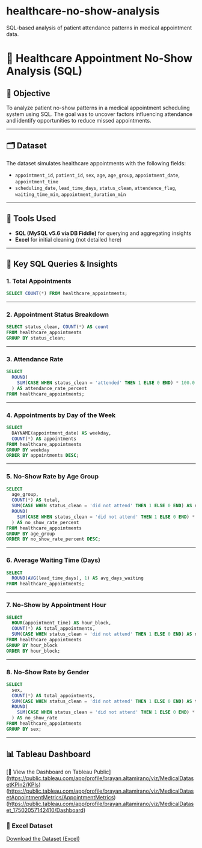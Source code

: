 # healthcare-no-show-analysis
SQL-based analysis of patient attendance patterns in medical appointment data.
# 🏥 Healthcare Appointment No-Show Analysis (SQL)

## 📌 Objective  
To analyze patient no-show patterns in a medical appointment scheduling system using SQL. The goal was to uncover factors influencing attendance and identify opportunities to reduce missed appointments.

---

## 🗂 Dataset  
The dataset simulates healthcare appointments with the following fields:  
- `appointment_id`, `patient_id`, `sex`, `age`, `age_group`, `appointment_date`, `appointment_time`  
- `scheduling_date`, `lead_time_days`, `status_clean`, `attendence_flag`, `waiting_time_min`, `appointment_duration_min`

---

## 🔧 Tools Used  
- **SQL (MySQL v5.6 via DB Fiddle)** for querying and aggregating insights  
- **Excel** for initial cleaning (not detailed here)

---

## 🧮 Key SQL Queries & Insights  

### 1. Total Appointments  
```sql
SELECT COUNT(*) FROM healthcare_appointments;
```
---

### 2. Appointment Status Breakdown  
```sql
SELECT status_clean, COUNT(*) AS count
FROM healthcare_appointments
GROUP BY status_clean;
```
---

### 3. Attendance Rate  
```sql
SELECT
  ROUND(
    SUM(CASE WHEN status_clean = 'attended' THEN 1 ELSE 0 END) * 100.0 / COUNT(*), 2
  ) AS attendance_rate_percent
FROM healthcare_appointments;
```
---

### 4. Appointments by Day of the Week  
```sql
SELECT 
  DAYNAME(appointment_date) AS weekday,
  COUNT(*) AS appointments
FROM healthcare_appointments
GROUP BY weekday
ORDER BY appointments DESC;
```
---

### 5. No-Show Rate by Age Group  
```sql
SELECT 
  age_group,
  COUNT(*) AS total,
  SUM(CASE WHEN status_clean = 'did not attend' THEN 1 ELSE 0 END) AS no_shows,
  ROUND(
    SUM(CASE WHEN status_clean = 'did not attend' THEN 1 ELSE 0 END) * 100.0 / COUNT(*), 2
  ) AS no_show_rate_percent
FROM healthcare_appointments
GROUP BY age_group
ORDER BY no_show_rate_percent DESC;
```
---

### 6. Average Waiting Time (Days)  
```sql
SELECT 
  ROUND(AVG(lead_time_days), 1) AS avg_days_waiting
FROM healthcare_appointments;
```
---

### 7. No-Show by Appointment Hour  
```sql
SELECT 
  HOUR(appointment_time) AS hour_block,
  COUNT(*) AS total_appointments,
  SUM(CASE WHEN status_clean = 'did not attend' THEN 1 ELSE 0 END) AS no_shows
FROM healthcare_appointments
GROUP BY hour_block
ORDER BY hour_block;
```
---

### 8. No-Show Rate by Gender  
```sql
SELECT 
  sex,
  COUNT(*) AS total_appointments,
  SUM(CASE WHEN status_clean = 'did not attend' THEN 1 ELSE 0 END) AS total_no_shows,
  ROUND(
    SUM(CASE WHEN status_clean = 'did not attend' THEN 1 ELSE 0 END) * 100.0 / COUNT(*), 2
  ) AS no_show_rate
FROM healthcare_appointments
GROUP BY sex;
```
---
## 📊 Tableau Dashboard
[🔗 View the Dashboard on Tableau Public]
(https://public.tableau.com/app/profile/brayan.altamirano/viz/MedicalDatasetKPIn2/KPIs)(https://public.tableau.com/app/profile/brayan.altamirano/viz/MedicalDatasetAppointmentMetrics/AppointmentMetrics) 
(https://public.tableau.com/app/profile/brayan.altamirano/viz/MedicalDataset_17502057142410/Dashboard)  

### 📁 Excel Dataset
[Download the Dataset (Excel)](healthcare_appointments_masterA.csv)




